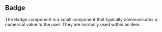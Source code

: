 <h2>Badge</h2>

The Badge component is a small component that typically communicates a numerical value to the user. They are normally used within an item. 
